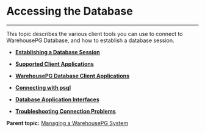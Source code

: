 # Accessing the Database
---

This topic describes the various client tools you can use to connect to WarehousePG Database, and how to establish a database session.

-   **[Establishing a Database Session](../../access_db/topics/g-establishing-a-database-session.html)**  

-   **[Supported Client Applications](../../access_db/topics/g-supported-client-applications.html)**  

-   **[WarehousePG Database Client Applications](../../access_db/topics/g-greenplum-database-client-applications.html)**  

-   **[Connecting with psql](../../access_db/topics/g-connecting-with-psql.html)**  

-   **[Database Application Interfaces](../../access_db/topics/g-database-application-interfaces.html)**  

-   **[Troubleshooting Connection Problems](../../access_db/topics/g-troubleshooting-connection-problems.html)**  


**Parent topic:** [Managing a WarehousePG System](../../managing/managing.html)

